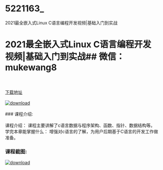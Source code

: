 # 5221163_
2021最全嵌入式Linux C语言编程开发视频|基础入门到实战
# 2021最全嵌入式Linux C语言编程开发视频|基础入门到实战## 微信：mukewang8
<br/></br>[下载地址](http://www.36tz.cn/article/5221163 "下载地址")
<br/></br>[![download](http://36tz.cn/muke_img/2021_09_1-43-300x153.png "下载地址")](http://www.36tz.cn/article/5221163 "下载地址")
<br/></br>### 课程介绍:<br/></br>课程介绍：
课程主要讲解了c语言数据与程序架构、函数、指针、数据结构等。
学完本章能掌握什么：
增强对c语言的了解，为用户后期基于C语言的开发工作做准备。

### 课程截图:
[![download](http://36tz.cn/muke_img/2021_09_2-42.png "下载地址")](http://www.36tz.cn/article/5221163 "下载地址")
